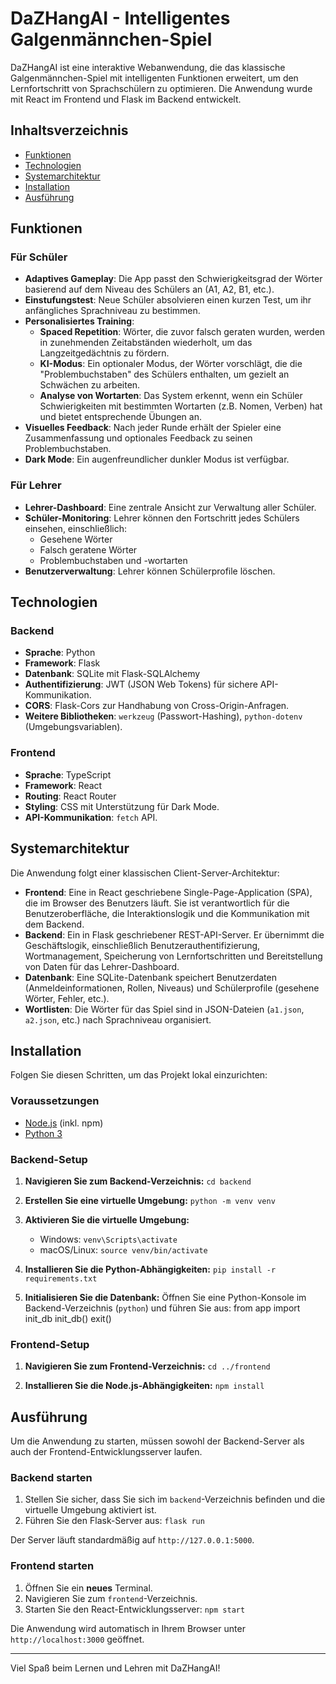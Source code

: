 # DaZHangAI - Intelligentes Galgenmännchen-Spiel

DaZHangAI ist eine interaktive Webanwendung, die das klassische Galgenmännchen-Spiel mit intelligenten Funktionen erweitert, um den Lernfortschritt von Sprachschülern zu optimieren. Die Anwendung wurde mit React im Frontend und Flask im Backend entwickelt.

## Inhaltsverzeichnis

- [Funktionen](#funktionen)
- [Technologien](#technologien)
- [Systemarchitektur](#systemarchitektur)
- [Installation](#installation)
- [Ausführung](#ausführung)

## Funktionen

### Für Schüler

- **Adaptives Gameplay**: Die App passt den Schwierigkeitsgrad der Wörter basierend auf dem Niveau des Schülers an (A1, A2, B1, etc.).
- **Einstufungstest**: Neue Schüler absolvieren einen kurzen Test, um ihr anfängliches Sprachniveau zu bestimmen.
- **Personalisiertes Training**:
    - **Spaced Repetition**: Wörter, die zuvor falsch geraten wurden, werden in zunehmenden Zeitabständen wiederholt, um das Langzeitgedächtnis zu fördern.
    - **KI-Modus**: Ein optionaler Modus, der Wörter vorschlägt, die die "Problembuchstaben" des Schülers enthalten, um gezielt an Schwächen zu arbeiten.
    - **Analyse von Wortarten**: Das System erkennt, wenn ein Schüler Schwierigkeiten mit bestimmten Wortarten (z.B. Nomen, Verben) hat und bietet entsprechende Übungen an.
- **Visuelles Feedback**: Nach jeder Runde erhält der Spieler eine Zusammenfassung und optionales Feedback zu seinen Problembuchstaben.
- **Dark Mode**: Ein augenfreundlicher dunkler Modus ist verfügbar.

### Für Lehrer

- **Lehrer-Dashboard**: Eine zentrale Ansicht zur Verwaltung aller Schüler.
- **Schüler-Monitoring**: Lehrer können den Fortschritt jedes Schülers einsehen, einschließlich:
    - Gesehene Wörter
    - Falsch geratene Wörter
    - Problembuchstaben und -wortarten
- **Benutzerverwaltung**: Lehrer können Schülerprofile löschen.

## Technologien

### Backend

- **Sprache**: Python
- **Framework**: Flask
- **Datenbank**: SQLite mit Flask-SQLAlchemy
- **Authentifizierung**: JWT (JSON Web Tokens) für sichere API-Kommunikation.
- **CORS**: Flask-Cors zur Handhabung von Cross-Origin-Anfragen.
- **Weitere Bibliotheken**: `werkzeug` (Passwort-Hashing), `python-dotenv` (Umgebungsvariablen).

### Frontend

- **Sprache**: TypeScript
- **Framework**: React
- **Routing**: React Router
- **Styling**: CSS mit Unterstützung für Dark Mode.
- **API-Kommunikation**: `fetch` API.

## Systemarchitektur

Die Anwendung folgt einer klassischen Client-Server-Architektur:

- **Frontend**: Eine in React geschriebene Single-Page-Application (SPA), die im Browser des Benutzers läuft. Sie ist verantwortlich für die Benutzeroberfläche, die Interaktionslogik und die Kommunikation mit dem Backend.
- **Backend**: Ein in Flask geschriebener REST-API-Server. Er übernimmt die Geschäftslogik, einschließlich Benutzerauthentifizierung, Wortmanagement, Speicherung von Lernfortschritten und Bereitstellung von Daten für das Lehrer-Dashboard.
- **Datenbank**: Eine SQLite-Datenbank speichert Benutzerdaten (Anmeldeinformationen, Rollen, Niveaus) und Schülerprofile (gesehene Wörter, Fehler, etc.).
- **Wortlisten**: Die Wörter für das Spiel sind in JSON-Dateien (`a1.json`, `a2.json`, etc.) nach Sprachniveau organisiert.

## Installation

Folgen Sie diesen Schritten, um das Projekt lokal einzurichten:

### Voraussetzungen

- [Node.js](https://nodejs.org/) (inkl. npm)
- [Python 3](https://www.python.org/downloads/)

### Backend-Setup

1.  **Navigieren Sie zum Backend-Verzeichnis:**
    `cd backend`

2.  **Erstellen Sie eine virtuelle Umgebung:**
    `python -m venv venv`

3.  **Aktivieren Sie die virtuelle Umgebung:**
    - Windows: `venv\Scripts\activate`
    - macOS/Linux: `source venv/bin/activate`

4.  **Installieren Sie die Python-Abhängigkeiten:**
    `pip install -r requirements.txt`

5.  **Initialisieren Sie die Datenbank:**
    Öffnen Sie eine Python-Konsole im Backend-Verzeichnis (`python`) und führen Sie aus:
    from app import init_db
    init_db()
    exit()

### Frontend-Setup

1.  **Navigieren Sie zum Frontend-Verzeichnis:**
    `cd ../frontend`

2.  **Installieren Sie die Node.js-Abhängigkeiten:**
    `npm install`

## Ausführung

Um die Anwendung zu starten, müssen sowohl der Backend-Server als auch der Frontend-Entwicklungsserver laufen.

### Backend starten

1.  Stellen Sie sicher, dass Sie sich im `backend`-Verzeichnis befinden und die virtuelle Umgebung aktiviert ist.
2.  Führen Sie den Flask-Server aus:
    `flask run`

Der Server läuft standardmäßig auf `http://127.0.0.1:5000`.

### Frontend starten

1.  Öffnen Sie ein **neues** Terminal.
2.  Navigieren Sie zum `frontend`-Verzeichnis.
3.  Starten Sie den React-Entwicklungsserver:
    `npm start`

Die Anwendung wird automatisch in Ihrem Browser unter `http://localhost:3000` geöffnet.

---

Viel Spaß beim Lernen und Lehren mit DaZHangAI! 